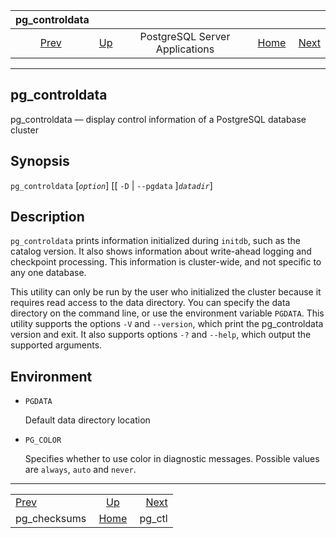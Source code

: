 <!--?xml version="1.0" encoding="UTF-8" standalone="no"?-->

|                pg\_controldata               |                                                              |                                |                                                       |                                   |
| :------------------------------------------: | :----------------------------------------------------------- | :----------------------------: | ----------------------------------------------------: | --------------------------------: |
| [Prev](app-pgchecksums.html "pg_checksums")  | [Up](reference-server.html "PostgreSQL Server Applications") | PostgreSQL Server Applications | [Home](index.html "PostgreSQL 17devel Documentation") |  [Next](app-pg-ctl.html "pg_ctl") |

***

[]()

## pg\_controldata

pg\_controldata — display control information of a PostgreSQL database cluster

## Synopsis

`pg_controldata` \[*`option`*] \[\[ `-D` | `--pgdata` ]*`datadir`*]

## Description

`pg_controldata` prints information initialized during `initdb`, such as the catalog version. It also shows information about write-ahead logging and checkpoint processing. This information is cluster-wide, and not specific to any one database.

This utility can only be run by the user who initialized the cluster because it requires read access to the data directory. You can specify the data directory on the command line, or use the environment variable `PGDATA`. This utility supports the options `-V` and `--version`, which print the pg\_controldata version and exit. It also supports options `-?` and `--help`, which output the supported arguments.

## Environment

*   `PGDATA`

    Default data directory location

*   `PG_COLOR`

    Specifies whether to use color in diagnostic messages. Possible values are `always`, `auto` and `never`.

***

|                                              |                                                              |                                   |
| :------------------------------------------- | :----------------------------------------------------------: | --------------------------------: |
| [Prev](app-pgchecksums.html "pg_checksums")  | [Up](reference-server.html "PostgreSQL Server Applications") |  [Next](app-pg-ctl.html "pg_ctl") |
| pg\_checksums                                |     [Home](index.html "PostgreSQL 17devel Documentation")    |                           pg\_ctl |
